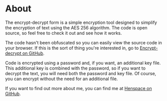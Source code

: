 # About

The encrypt-decrypt form is a simple encryption tool designed to simplify the encryption of text using the AES 256 algorithm. The code is open source, so feel free to check it out and see how it works.

The code hasn't been obfuscated so you can easily view the source code in your browser. If this is the sort of thing you're interested in, go to [Encrypt-decrypt on GitHub](https://github.com/henspace/encrypt-decrypt).

Code is encrypted using a password and, if you want, an additional key file. This additional key is combined with the password, so if you want to decrypt the text, you will need both the password and key file. Of course, you can encrypt without the need for an additional file.

If you want to find out more about me, you can find me at [Henspace on GitHub](https://github.com/henspace).
